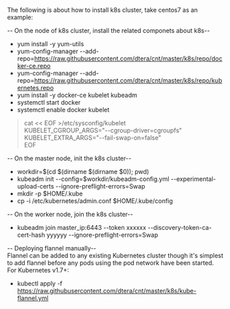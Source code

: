 The following is about how to install k8s cluster, take centos7 as an example:

-- On the node of k8s cluster, install the related componets about k8s--
* yum install -y yum-utils
* yum-config-manager --add-repo=https://raw.githubusercontent.com/dtera/cnt/master/k8s/repo/docker-ce.repo
* yum-config-manager --add-repo=https://raw.githubusercontent.com/dtera/cnt/master/k8s/repo/kubernetes.repo
* yum install -y docker-ce kubelet kubeadm
* systemctl start docker
* systemctl enable docker kubelet

> cat << EOF >/etc/sysconfig/kubelet  
KUBELET_CGROUP_ARGS="--cgroup-driver=cgroupfs"  
KUBELET_EXTRA_ARGS="--fail-swap-on=false"  
EOF

-- On the master node, init the k8s cluster--
* workdir=$(cd $(dirname $(dirname $0)); pwd)
* kubeadm init --config=$workdir/kubeadm-config.yml --experimental-upload-certs --ignore-preflight-errors=Swap
* mkdir -p $HOME/.kube
* cp -i /etc/kubernetes/admin.conf $HOME/.kube/config

-- On the worker node, join the k8s cluster--
* kubeadm join master_ip:6443 --token xxxxxx --discovery-token-ca-cert-hash yyyyyy --ignore-preflight-errors=Swap

-- Deploying flannel manually--  
Flannel can be added to any existing Kubernetes cluster though it's simplest to add flannel before any pods using the pod network have been started. For Kubernetes v1.7+:
* kubectl apply -f https://raw.githubusercontent.com/dtera/cnt/master/k8s/kube-flannel.yml
